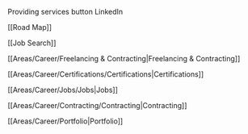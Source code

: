   
Providing services button LinkedIn

[[Road Map]]

[[Job Search]]

  

[[Areas/Career/Freelancing & Contracting|Freelancing & Contracting]]

[[Areas/Career/Certifications/Certifications|Certifications]]

[[Areas/Career/Jobs/Jobs|Jobs]]

[[Areas/Career/Contracting/Contracting|Contracting]]

[[Areas/Career/Portfolio|Portfolio]]